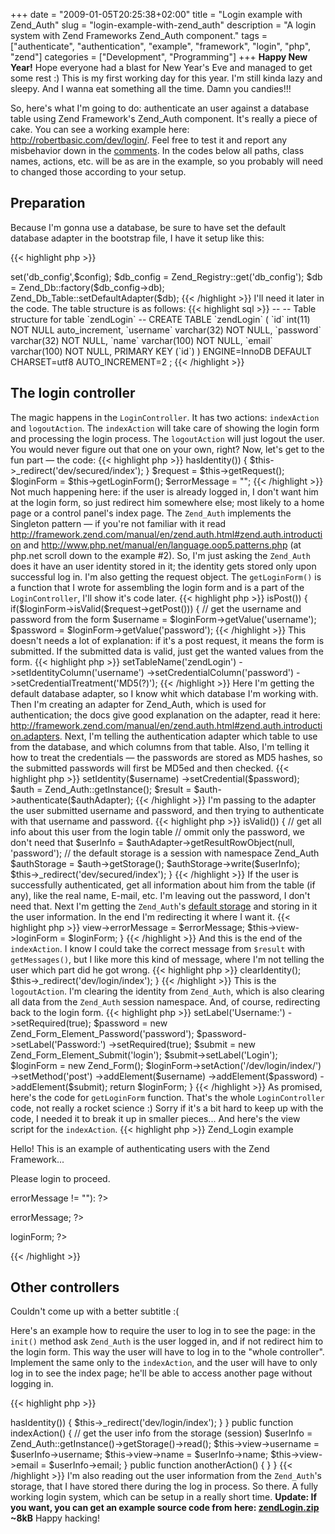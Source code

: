 +++
date = "2009-01-05T20:25:38+02:00"
title = "Login example with Zend_Auth"
slug = "login-example-with-zend_auth"
description = "A login system with Zend Frameworks Zend_Auth component."
tags = ["authenticate", "authentication", "example", "framework", "login", "php", "zend"]
categories = ["Development", "Programming"]
+++
<strong>Happy New Year!</strong> Hope everyone had a blast for New Year's Eve and managed to get some rest :) This is my first working day for this year. I'm still kinda lazy and sleepy. And I wanna eat something all the time. Damn you candies!!!

So, here's what I'm going to do: authenticate an user against a database table using Zend Framework's Zend_Auth component. It's really a piece of cake. You can see a working example here: <a href="http://robertbasic.com/dev/login/">http://robertbasic.com/dev/login/</a>. Feel free to test it and report any misbehavior down in the <a href="http://robertbasic.com/blog/login-example-with-zend_authlogin-example-with-zend_auth/#comments">comments</a>. In the codes below all paths, class names, actions, etc. will be as are in the example, so you probably will need to changed those according to your setup.

<h2>Preparation</h2>

Because I'm gonna use a database, be sure to have set the default database adapter in the bootstrap file, I have it setup like this:

{{< highlight php >}}
<?php
$config = new Zend_Config_Ini('../application/dev/config/db_config.ini', 'offline');
$registry = Zend_Registry::getInstance();
$registry->set('db_config',$config);
$db_config = Zend_Registry::get('db_config');
$db = Zend_Db::factory($db_config->db);
Zend_Db_Table::setDefaultAdapter($db);
{{< /highlight >}}

I'll need it later in the code. The table structure is as follows:

{{< highlight sql >}}
--
-- Table structure for table `zendLogin`
--

CREATE TABLE `zendLogin` (
  `id` int(11) NOT NULL auto_increment,
  `username` varchar(32) NOT NULL,
  `password` varchar(32) NOT NULL,
  `name` varchar(100) NOT NULL,
  `email` varchar(100) NOT NULL,
  PRIMARY KEY  (`id`)
) ENGINE=InnoDB  DEFAULT CHARSET=utf8 AUTO_INCREMENT=2 ;
{{< /highlight >}}

<!--more-->

<h2>The login controller</h2>

The magic happens in the <code>LoginController</code>. It has two actions: <code>indexAction</code> and <code>logoutAction</code>. The <code>indexAction</code> will take care of showing the login form and processing the login process. The <code>logoutAction</code> will just logout the user. You would never figure out that one on your own, right?

Now, let's get to the fun part &#151; the code:

{{< highlight php >}}
<?php
class Dev_LoginController extends Zend_Controller_Action
{
    public function indexAction()
    {
        // If we're already logged in, just redirect
        if(Zend_Auth::getInstance()->hasIdentity())
        {
            $this->_redirect('dev/secured/index');
        }

        $request = $this->getRequest();
        $loginForm = $this->getLoginForm();

        $errorMessage = "";
{{< /highlight >}}

Not much happening here: if the user is already logged in, I don't want him at the login form, so just redirect him somewhere else; most likely to a home page or a control panel's index page.

The <code>Zend_Auth</code> implements the Singleton pattern &#151; if you're not familiar with it read <a href="http://framework.zend.com/manual/en/zend.auth.html#zend.auth.introduction">http://framework.zend.com/manual/en/zend.auth.html#zend.auth.introduction</a> and <a href="http://www.php.net/manual/en/language.oop5.patterns.php">http://www.php.net/manual/en/language.oop5.patterns.php</a> (at php.net scroll down to the example #2).

So, I'm just asking the <code>Zend_Auth</code> does it have an user identity stored in it; the identity gets stored only upon successful log in. I'm also getting the request object. The <code>getLoginForm()</code> is a function that I wrote for assembling the login form and is a part of the <code>LoginController</code>, I'll show it's code later.

{{< highlight php >}}
<?php
if($request->isPost())
{
    if($loginForm->isValid($request->getPost()))
    {
        // get the username and password from the form
        $username = $loginForm->getValue('username');
        $password = $loginForm->getValue('password');
{{< /highlight >}}

This doesn't needs a lot of explanation: if it's a post request, it means the form is submitted. If the submitted data is valid, just get the wanted values from the form.

{{< highlight php >}}
<?php
        $dbAdapter = Zend_Db_Table::getDefaultAdapter();
        $authAdapter = new Zend_Auth_Adapter_DbTable($dbAdapter);

        $authAdapter->setTableName('zendLogin')
                    ->setIdentityColumn('username')
                    ->setCredentialColumn('password')
                    ->setCredentialTreatment('MD5(?)');
{{< /highlight >}}

Here I'm getting the default database adapter, so I know whit which database I'm working with. Then I'm creating an adapter for Zend_Auth, which is used for authentication; the docs give good explanation on the adapter, read it here: <a href="http://framework.zend.com/manual/en/zend.auth.html#zend.auth.introduction.adapters">http://framework.zend.com/manual/en/zend.auth.html#zend.auth.introduction.adapters</a>.

Next, I'm telling the authentication adapter which table to use from the database, and which columns from that table. Also, I'm telling it how to treat the credentials &#151; the passwords are stored as MD5 hashes, so the submitted passwords will first be MD5ed and then checked.

{{< highlight php >}}
<?php
        // pass to the adapter the submitted username and password
        $authAdapter->setIdentity($username)
                    ->setCredential($password);

        $auth = Zend_Auth::getInstance();
        $result = $auth->authenticate($authAdapter);
{{< /highlight >}}

I'm passing to the adapter the user submitted username and password, and then trying to authenticate with that username and password.

{{< highlight php >}}
<?php
        // is the user a valid one?
        if($result->isValid())
        {
            // get all info about this user from the login table
            // ommit only the password, we don't need that
            $userInfo = $authAdapter->getResultRowObject(null, 'password');

            // the default storage is a session with namespace Zend_Auth
            $authStorage = $auth->getStorage();
            $authStorage->write($userInfo);

            $this->_redirect('dev/secured/index');
        }
{{< /highlight >}}

If the user is successfully authenticated, get all information about him from the table (if any), like the real name, E-mail, etc. I'm leaving out the password, I don't need that. Next I'm getting the <code>Zend_Auth</code>'s <a href="http://framework.zend.com/manual/en/zend.auth.html#zend.auth.introduction.persistence.default">default storage</a> and storing in it the user information. In the end I'm redirecting it where I want it.

{{< highlight php >}}
<?php
else
{
    $errorMessage = "Wrong username or password provided. Please try again.";
}
}
}
$this->view->errorMessage = $errorMessage;
$this->view->loginForm = $loginForm;
}
{{< /highlight >}}

And this is the end of the <code>indexAction</code>. I know I could take the correct message from <code>$result</code> with <code>getMessages()</code>, but I like more this kind of message, where I'm not telling the user which part did he got wrong.

{{< highlight php >}}
<?php
public function logoutAction()
{
    // clear everything - session is cleared also!
    Zend_Auth::getInstance()->clearIdentity();
    $this->_redirect('dev/login/index');
}
{{< /highlight >}}

This is the <code>logoutAction</code>. I'm clearing the identity from <code>Zend_Auth</code>, which is also clearing all data from the <code>Zend_Auth</code> session namespace. And, of course, redirecting back to the login form.

{{< highlight php >}}
<?php
protected function getLoginForm()
{
    $username = new Zend_Form_Element_Text('username');
    $username->setLabel('Username:')
            ->setRequired(true);

    $password = new Zend_Form_Element_Password('password');
    $password->setLabel('Password:')
            ->setRequired(true);

    $submit = new Zend_Form_Element_Submit('login');
    $submit->setLabel('Login');

    $loginForm = new Zend_Form();
    $loginForm->setAction('/dev/login/index/')
            ->setMethod('post')
            ->addElement($username)
            ->addElement($password)
            ->addElement($submit);

    return $loginForm;
}
{{< /highlight >}}

As promised, here's the code for <code>getLoginForm</code> function. That's the whole <code>LoginController</code> code, not really a rocket science :) Sorry if it's a bit hard to keep up with the code, I needed it to break it up in smaller pieces...

And here's the view script for the <code>indexAction</code>.

{{< highlight php >}}
<?php
<h2>Zend_Login example</h2>

<p>
Hello! This is an example of authenticating users with the Zend Framework...
</p>

<p>Please login to proceed.</p>

<?php if($this->errorMessage != ""): ?>
<p class="error"><?= $this->errorMessage; ?></p>
<?php endif; ?>

<?= $this->loginForm; ?>
{{< /highlight >}}

<h2>Other controllers</h2>

Couldn't come up with a better subtitle :(

Here's an example how to require the user to log in to see the page: in the <code>init()</code> method ask <code>Zend_Auth</code> is the user logged in, and if not redirect him to the login form. This way the user will have to log in to the "whole controller". Implement the same only to the <code>indexAction</code>, and the user will have to only log in to see the index page; he'll be able to access another page without logging in. 

{{< highlight php >}}
<?php
class Dev_SecuredController extends Zend_Controller_Action
{
    function init()
    {
        // if not logged in, redirect to login form
        if(!Zend_Auth::getInstance()->hasIdentity())
        {
            $this->_redirect('dev/login/index');
        }
    }

    public function indexAction()
    {
        // get the user info from the storage (session)
        $userInfo = Zend_Auth::getInstance()->getStorage()->read();

        $this->view->username = $userInfo->username;
        $this->view->name = $userInfo->name;
        $this->view->email = $userInfo->email;
    }

    public function anotherAction()
    {
    }
}
{{< /highlight >}}

I'm also reading out the user information from the <code>Zend_Auth</code>'s storage, that I have stored there during the log in process.

So there. A fully working login system, which can be setup in a really short time.

<strong>Update: If you want, you can get an example source code from here: <a href="http://robertbasic.com/downloads/zendLogin.zip">zendLogin.zip</a> ~8kB</strong>

Happy hacking!
